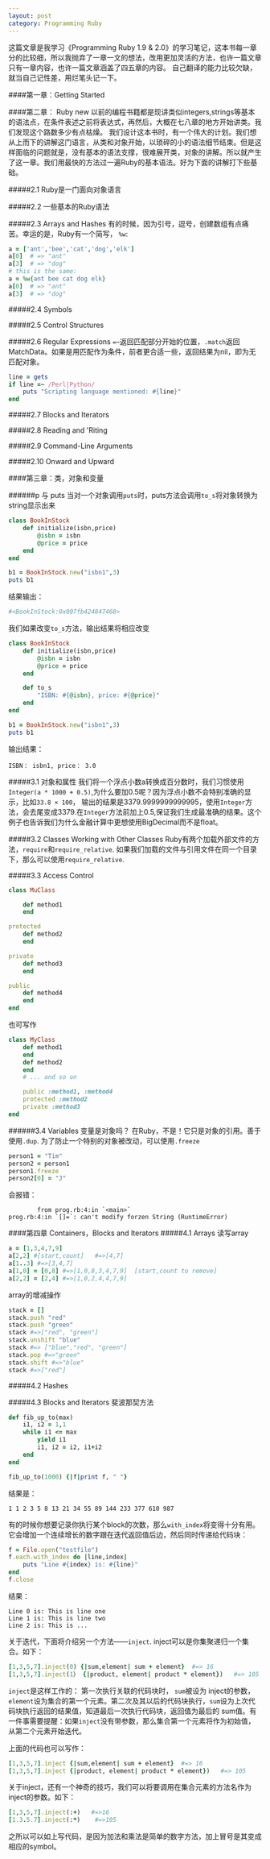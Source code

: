 ```yaml
---
layout: post
category: Programming Ruby
---
```

这篇文章是我学习《Programming Ruby 1.9 & 2.0》的学习笔记，这本书每一章分的比较细，所以我抛弃了一章一文的想法，改用更加灵活的方法，也许一篇文章只有一章内容，也许一篇文章涵盖了四五章的内容。
自己翻译的能力比较欠缺，就当自己记性差，用烂笔头记一下。

####第一章：Getting Started

####第二章： Ruby new
以前的编程书籍都是现讲类似integers,strings等基本的语法点，在条件表述之前将表达式，再然后，大概在七八章的地方开始讲类。我们发现这个路数多少有点枯燥。
我们设计这本书时，有一个伟大的计划。我们想从上而下的讲解这门语言，从类和对象开始，以琐碎的小的语法细节结束。但是这样面临的问题就是，没有基本的语法支撑，很难展开类，对象的讲解。所以就产生了这一章。我们用最快的方法过一遍Ruby的基本语法。好为下面的讲解打下些基础。

#####2.1 Ruby是一门面向对象语言

#####2.2 一些基本的Ruby语法

#####2.3 Arrays and Hashes
有的时候，因为引号，逗号，创建数组有点痛苦。幸运的是，Ruby有一个简写， `%w`:

```ruby
a = ['ant','bee','cat','dog','elk']
a[0]  # => "ant"
a[3]  # => "dog"
# this is the same:
a = %w{ant bee cat dog elk}
a[0]  # => "ant"
a[3]  # => "dog"
```
#####2.4 Symbols

#####2.5 Control Structures

#####2.6 Regular Expressions
`=~`返回匹配部分开始的位置，`.match`返回MatchData。如果是用匹配作为条件，前者更合适一些，返回结果为nil，即为无匹配对象。

```ruby
line = gets
if line =~ /Perl|Python/
	puts "Scripting language mentioned: #{line}"
end
```
 #####2.7 Blocks and Iterators

 #####2.8 Reading and 'Riting

 #####2.9 Command-Line Arguments

 #####2.10 Onward and Upward

####第三章：类，对象和变量

######p 与 puts
当对一个对象调用`puts`时，puts方法会调用`to_s`将对象转换为string显示出来

```ruby
class BookInStock
	def initialize(isbn,price)
		@isbn = isbn
		@price = price
	end
end

b1 = BookInStock.new("isbn1",3)
puts b1
```

结果输出：

```ruby
#<BookInStock:0x007fb424847468>
```

我们如果改变`to_s`方法，输出结果将相应改变

```ruby
class BookInStock
	def initialize(isbn,price)
		@isbn = isbn
		@price = price
	end

	def to_s
		"ISBN: #{@isbn}, price: #{@price}"
	end
end

b1 = BookInStock.new("isbn1",3)
puts b1
```

输出结果：

```
ISBN： isbn1, price： 3.0
```

#####3.1 对象和属性
我们将一个浮点小数a转换成百分数时，我们习惯使用`Integer(a * 1000 + 0.5)`,为什么要加0.5呢？因为浮点小数不会特别准确的显示，比如`33.8 × 100`， 输出的结果是3379.9999999999995，使用`Integer`方法，会去尾变成3379.在`Integer`方法前加上0.5,保证我们生成最准确的结果。这个例子也告诉我们为什么金融计算中更想使用BigDecimal而不是float。

#####3.2 Classes Working with Other Classes
Ruby有两个加载外部文件的方法，`require`和`require_relative`. 如果我们加载的文件与引用文件在同一个目录下，那么可以使用`require_relative`.

#####3.3 Access Control
```ruby
class MuClass

	def method1
	end

protected
	def method2
	end

private
	def method3
	end

public
	def method4
	end
end
```
 
也可写作

```ruby
class MyClass
	def method1
	end
	def method2
	end
	# ... and so on

	public :method1, :method4
	protected :method2
	private :method3
end
```

######3.4 Variables
变量是对象吗？ 在Ruby，不是！它只是对象的引用。善于使用`.dup`.
为了防止一个特别的对象被改动，可以使用`.freeze`

```ruby
person1 = "Tim"
person2 = person1
person1.freeze
person2[0] = "J"
```
会报错：

```
		from prog.rb:4:in `<main>`
prog.rb:4:in `[]=`: can't modify forzen String (RuntimeError)
```

####第四章 Containers，Blocks and Iterators
#####4.1 Arrays
读写array

```ruby
a = [1,3,4,7,9]
a[2,2] #[start,count]   #=>[4,7]
a[1..3] #=>[3,4,7]
a[1,0] = [0,8] #=>[1,0,8,3,4,7,9]  [start,count to remove] 
a[2,2] = [2,4] #=>[1,0,2,4,4,7,9]
```

array的增减操作

```ruby
stack = []
stack.push "red"
stack.push "green"
stack #=>["red", "green"]
stack.unshift "blue"
stack #=> ["blue","red", "green"]
stack.pop #=>"green"
stack.shift #=>"blue"
stack #=>["red"]
```

#####4.2 Hashes

#####4.3 Blocks and Iterators
斐波那契方法

```ruby
def fib_up_to(max)
	i1, i2 = 1,1
	while i1 <= max
		yield i1
		i1, i2 = i2, i1+i2
	end
end

fib_up_to(1000) {|f|print f, " "}
```
结果是：
```
1 1 2 3 5 8 13 21 34 55 89 144 233 377 610 987
```

有的时候你想要记录你执行某个block的次数，那么`with_index`将变得十分有用。它会增加一个连续增长的数字跟在迭代返回值后边，然后同时传递给代码块：

```ruby
f = File.open("testfile")
f.each.with_index do |line,index|
	puts "Line #{index} is: #{line}"
end
f.close
```
结果：

```
Line 0 is: This is line one
Line 1 is: This is line two
Line 2 is: This is ...
```

关于迭代，下面将介绍另一个方法——`inject`. inject可以是你集聚递归一个集合。如下：

```ruby
[1,3,5,7].inject(0) {|sum,element| sum + element}  #=> 16
[1,3,5,7].inject(1） {|product, element| product * element})   #=> 105
```

`inject`是这样工作的： 第一次执行关联的代码块时， `sum`被设为 inject的参数，`element`设为集合的第一个元素。第二次及其以后的代码块执行，`sum`设为上次代码块执行返回的结果值，知道最后一次执行代码块，返回值为最后的	sum值。有一件事需要提醒：如果`inject`没有带参数，那么集合第一个元素将作为初始值，从第二个元素开始迭代。

上面的代码也可以写作：

```ruby
[1,3,5,7].inject {|sum,element| sum + element}  #=> 16
[1,3,5,7].inject {|product, element| product * element})   #=> 105
```

关于inject，还有一个神奇的技巧，我们可以将要调用在集合元素的方法名作为inject的参数。如下：

```ruby
[1,3,5,7].inject(:+)   #=>16
[1.3.5.7].inject(:*)    #=>105
```

之所以可以如上写代码，是因为加法和乘法是简单的数字方法，加上冒号是其变成相应的symbol。
